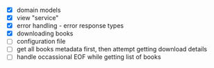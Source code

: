 - [x] domain models
- [x] view "service"
- [x] error handling - error response types
- [x] downloading books
- [ ] configuration file
- [ ] get all books metadata first, then attempt getting download details
- [ ] handle occassional EOF while getting list of books
